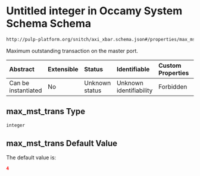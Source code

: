 # Untitled integer in Occamy System Schema Schema

```txt
http://pulp-platform.org/snitch/axi_xbar.schema.json#/properties/max_mst_trans
```

Maximum outstanding transaction on the master port.

| Abstract            | Extensible | Status         | Identifiable            | Custom Properties | Additional Properties | Access Restrictions | Defined In                                                           |
| :------------------ | :--------- | :------------- | :---------------------- | :---------------- | :-------------------- | :------------------ | :------------------------------------------------------------------- |
| Can be instantiated | No         | Unknown status | Unknown identifiability | Forbidden         | Allowed               | none                | [axi_xbar.schema.json*](axi_xbar.schema.json "open original schema") |

## max_mst_trans Type

`integer`

## max_mst_trans Default Value

The default value is:

```json
4
```
